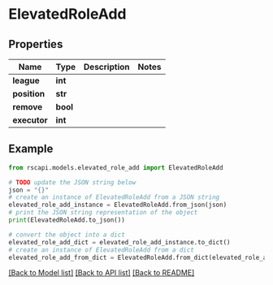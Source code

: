 # ElevatedRoleAdd


## Properties

Name | Type | Description | Notes
------------ | ------------- | ------------- | -------------
**league** | **int** |  | 
**position** | **str** |  | 
**remove** | **bool** |  | 
**executor** | **int** |  | 

## Example

```python
from rscapi.models.elevated_role_add import ElevatedRoleAdd

# TODO update the JSON string below
json = "{}"
# create an instance of ElevatedRoleAdd from a JSON string
elevated_role_add_instance = ElevatedRoleAdd.from_json(json)
# print the JSON string representation of the object
print(ElevatedRoleAdd.to_json())

# convert the object into a dict
elevated_role_add_dict = elevated_role_add_instance.to_dict()
# create an instance of ElevatedRoleAdd from a dict
elevated_role_add_from_dict = ElevatedRoleAdd.from_dict(elevated_role_add_dict)
```
[[Back to Model list]](../README.md#documentation-for-models) [[Back to API list]](../README.md#documentation-for-api-endpoints) [[Back to README]](../README.md)



